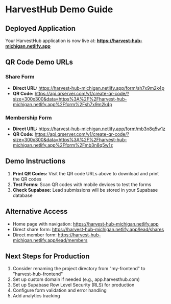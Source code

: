 # HarvestHub Demo Guide

## Deployed Application
Your HarvestHub application is now live at: **https://harvest-hub-michigan.netlify.app**

## QR Code Demo URLs

### Share Form
- **Direct URL:** https://harvest-hub-michigan.netlify.app/form/sh7x9m2k4p
- **QR Code:** https://api.qrserver.com/v1/create-qr-code/?size=300x300&data=https%3A%2F%2Fharvest-hub-michigan.netlify.app%2Fform%2Fsh7x9m2k4p

### Membership Form  
- **Direct URL:** https://harvest-hub-michigan.netlify.app/form/mb3n8q5w1z
- **QR Code:** https://api.qrserver.com/v1/create-qr-code/?size=300x300&data=https%3A%2F%2Fharvest-hub-michigan.netlify.app%2Fform%2Fmb3n8q5w1z

## Demo Instructions

1. **Print QR Codes:** Visit the QR code URLs above to download and print the QR codes
2. **Test Forms:** Scan QR codes with mobile devices to test the forms
3. **Check Supabase:** Lead submissions will be stored in your Supabase database

## Alternative Access
- Home page with navigation: https://harvest-hub-michigan.netlify.app
- Direct share form: https://harvest-hub-michigan.netlify.app/lead/shares
- Direct member form: https://harvest-hub-michigan.netlify.app/lead/members

## Next Steps for Production
1. Consider renaming the project directory from "my-frontend" to "harvest-hub-frontend"
2. Set up custom domain if needed (e.g., app.harvesthub.com)
3. Set up Supabase Row Level Security (RLS) for production
4. Configure form validation and error handling
5. Add analytics tracking